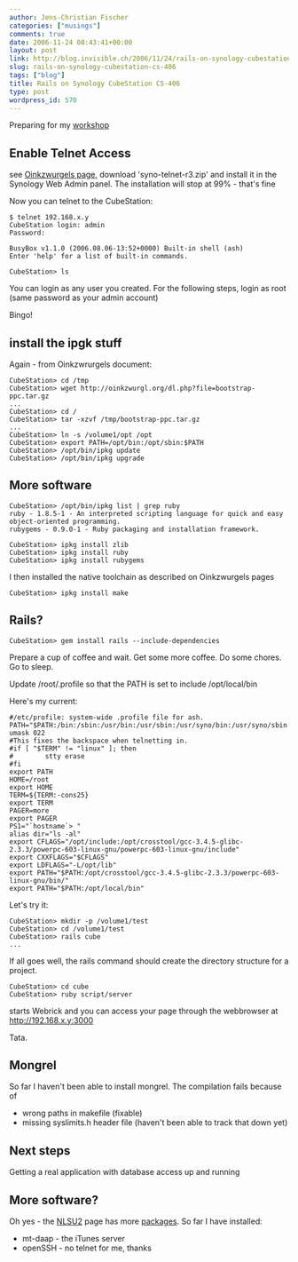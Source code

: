 ```yaml
---
author: Jens-Christian Fischer
categories: ["musings"]
comments: true
date: 2006-11-24 08:43:41+00:00
layout: post
link: http://blog.invisible.ch/2006/11/24/rails-on-synology-cubestation-cs-406/
slug: rails-on-synology-cubestation-cs-406
tags: ["blog"]
title: Rails on Synology CubeStation CS-406
type: post
wordpress_id: 570
---
```


Preparing for my [workshop][1]

## Enable Telnet Access

see [Oinkzwurgels page][2], download 'syno-telnet-r3.zip' and install it in the Synology Web Admin panel. The installation will stop at 99% - that's fine

Now you can telnet to the CubeStation:

    $ telnet 192.168.x.y
    CubeStation login: admin
    Password: 

    BusyBox v1.1.0 (2006.08.06-13:52+0000) Built-in shell (ash)
    Enter 'help' for a list of built-in commands.

    CubeStation> ls

You can login as any user you created. For the following steps, login as root (same password as your admin account)

Bingo!

## install the ipgk stuff

Again - from Oinkzwrurgels document:

    CubeStation> cd /tmp
    CubeStation> wget http://oinkzwurgl.org/dl.php?file=bootstrap-ppc.tar.gz
    ...
    CubeStation> cd /
    CubeStation> tar -xzvf /tmp/bootstrap-ppc.tar.gz 
    ...
    CubeStation> ln -s /volume1/opt /opt
    CubeStation> export PATH=/opt/bin:/opt/sbin:$PATH
    CubeStation> /opt/bin/ipkg update
    CubeStation> /opt/bin/ipkg upgrade

## More software

    CubeStation> /opt/bin/ipkg list | grep ruby                                                                                                                         
    ruby - 1.8.5-1 - An interpreted scripting language for quick and easy object-oriented programming.
    rubygems - 0.9.0-1 - Ruby packaging and installation framework.

    CubeStation> ipkg install zlib
    CubeStation> ipkg install ruby
    CubeStation> ipkg install rubygems

I then installed the native toolchain as described on Oinkzwurgels pages

    CubeStation> ipkg install make


## Rails?

    CubeStation> gem install rails --include-dependencies

Prepare a cup of coffee and wait. Get some more coffee. Do some chores. Go to sleep.

Update /root/.profile so that the PATH is set to include /opt/local/bin

Here's my current:

    #/etc/profile: system-wide .profile file for ash.
    PATH="$PATH:/bin:/sbin:/usr/bin:/usr/sbin:/usr/syno/bin:/usr/syno/sbin:/usr/local/bin:/usr/local/sbin:/opt/bin:/opt/sbin"
    umask 022
    #This fixes the backspace when telnetting in.
    #if [ "$TERM" != "linux" ]; then
    #        stty erase
    #fi
    export PATH
    HOME=/root
    export HOME
    TERM=${TERM:-cons25}
    export TERM
    PAGER=more
    export PAGER
    PS1="`hostname`> "
    alias dir="ls -al"
    export CFLAGS="/opt/include:/opt/crosstool/gcc-3.4.5-glibc-2.3.3/powerpc-603-linux-gnu/powerpc-603-linux-gnu/include"
    export CXXFLAGS="$CFLAGS"
    export LDFLAGS="-L/opt/lib"
    export PATH="$PATH:/opt/crosstool/gcc-3.4.5-glibc-2.3.3/powerpc-603-linux-gnu/bin/"
    export PATH="$PATH:/opt/local/bin"
   
Let's try it:

    CubeStation> mkdir -p /volume1/test
    CubeStation> cd /volume1/test
    CubeStation> rails cube
    ...
   
If all goes well, the rails command should create the directory structure for a project.

    CubeStation> cd cube
    CubeStation> ruby script/server

starts Webrick and you can access your page through the webbrowser at http://192.168.x.y:3000

Tata.

## Mongrel

So far I haven't been able to install mongrel. The compilation fails because of

* wrong paths in makefile (fixable)
* missing syslimits.h header file (haven't been able to track that down yet)

## Next steps

Getting a real application with database access up and running

## More software?

Oh yes - the [NLSU2][3] page has more [packages][4]. So far I have installed:

* mt-daap - the iTunes server
* openSSH - no telnet for me, thanks


 

[1]: http://blog.invisible.ch/2006/11/20/speaking/
[2]: http://oinkzwurgl.org/diskstation
[3]: http://www.nslu2-linux.org/wiki/DS101/HomePage
[4]: http://www.nslu2-linux.org/wiki/Optware/Packages 
